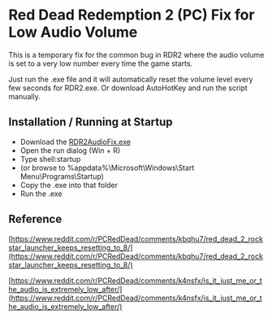 # Red Dead Redemption 2 (PC) Fix for Low Audio Volume

This is a temporary fix for the common bug in RDR2 where the audio volume is set to a very low number every time the game starts.

Just run the .exe file and it will automatically reset the volume level every few seconds for RDR2.exe. Or download AutoHotKey and run the script manually.

## Installation / Running at Startup
* Download the [RDR2AudioFix.exe](https://raw.githubusercontent.com/andyjsmith/RDR2AudioFix/master/RDR2AudioFix.exe)
* Open the run dialog (Win + R)
* Type shell:startup
* (or browse to %appdata%\Microsoft\Windows\Start Menu\Programs\Startup)
* Copy the .exe into that folder
* Run the .exe

## Reference
[https://www.reddit.com/r/PCRedDead/comments/kbqhu7/red_dead_2_rockstar_launcher_keeps_resetting_to_8/](https://www.reddit.com/r/PCRedDead/comments/kbqhu7/red_dead_2_rockstar_launcher_keeps_resetting_to_8/)

[https://www.reddit.com/r/PCRedDead/comments/k4nsfx/is_it_just_me_or_the_audio_is_extremely_low_after/](https://www.reddit.com/r/PCRedDead/comments/k4nsfx/is_it_just_me_or_the_audio_is_extremely_low_after/)

